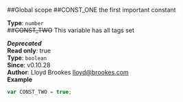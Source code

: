 ##Global scope
<a name="CONST_ONE"></a>
##CONST_ONE
the first important constant

**Type**: `number`  
<a name="CONST_TWO"></a>
##~~CONST_TWO~~
This variable has all tags set

***Deprecated***  
**Read only**: true  
**Type**: `boolean`  
**Since**: v0.10.28  
**Author**: Lloyd Brookes <lloyd@brookes.com>  
**Example**  
```js
var CONST_TWO = true;
```
